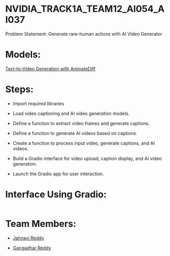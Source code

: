 
# NVIDIA_TRACK1A_TEAM12_AI054_AI037

Problem Statement: Generate rare-human actions with AI Video Generator

# Models:
[Text-to-Video Generation with AnimateDiff](https://huggingface.co/docs/diffusers/api/pipelines/animatediff#text-to-video-generation-with-animatediff)

# Steps:

- Import required libraries 
- Load video captioning and AI video generation models.

- Define a function to extract video frames and generate captions.

- Define a function to generate AI videos based on captions.

- Create a function to process input video, generate captions, and AI videos.

- Build a Gradio interface for video upload, caption display, and AI video generation.
- Launch the Gradio app for user interaction.

# Interface Using Gradio:
![]()


# Team Members:

- [Jahnavi Reddy](https://github.com/Jahnavirdy2003)

- [Gangadhar Reddy]()
